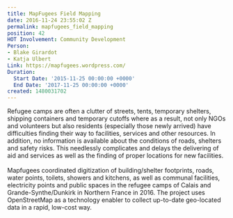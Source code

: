 ```yaml
---
title: MapFugees Field Mapping
date: 2016-11-24 23:55:02 Z
permalink: mapfugees_field_mapping
position: 42
HOT Involvement: Community Development
Person:
- Blake Girardot
- Katja Ulbert
Link: https://mapfugees.wordpress.com/
Duration:
  Start Date: '2015-11-25 00:00:00 +0000'
  End Date: '2017-11-25 00:00:00 +0000'
created: 1480031702
---
```


<p>Refugee camps are often a clutter of streets, tents, temporary shelters, shipping containers and temporary cutoffs where as a result, not only NGOs and volunteers but also residents (especially those newly arrived) have difficulties finding their way to facilities, services and other resources. In addition, no information is available about the conditions of roads, shelters and safety risks. This needlessly complicates and delays the delivering of aid and services as well as the finding of proper locations for new facilities.<br><br>Mapfugees coordinated digitization of building/shelter footprints, roads, water points, toilets, showers and kitchens, as well as communal facilities, electricity points and public spaces in the refugee camps of Calais and Grande-Synthe/Dunkirk in Northern France in 2016. The project uses OpenStreetMap as a technology enabler to collect up-to-date geo-located data in a rapid, low-cost way.</p>
